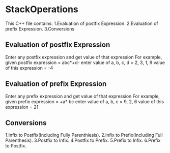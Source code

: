 # StackOperations
  This C++ file contains:
    1.Evaluation of postfix Expression.
    2.Evaluation of prefix Expression.
    3.Conversions
    
## Evaluation of postfix Expression
  Enter any postfix expression and get value of that expression
  For example,
    given postfix expression = abc*+d-
    enter value of a, b, c, d = 2, 3, 1, 9
    value of this expression = -4
    
## Evaluation of prefix Expression
  Enter any prefix expression and get value of that expression
  For example,
    given prefix expression = +a* bc
    enter value of a, b, c = 9, 2, 6
    value of this expression = 21
    
## Conversions
  1.Infix to Postfix(Including Fully Parenthiesis).
  2.Infix to Prefix(Including Full Parenthesis).
  3.Postfix to Infix.
  4.Postfix to Prefix.
  5.Prefix to Infix.
  6.Prefix to Postfix.

